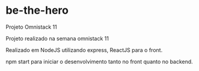 # be-the-hero
Projeto Omnistack 11

Projeto realizado na semana omnistack 11

Realizado em NodeJS utilizando express, ReactJS para o front.

npm start para iniciar o desenvolvimento tanto no front quanto no backend.

